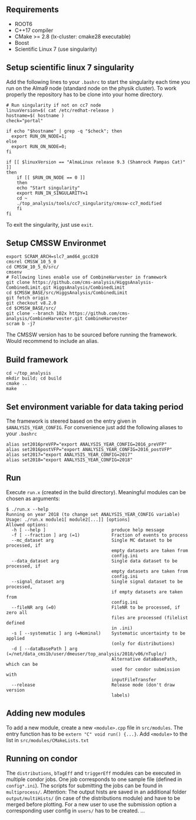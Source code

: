 ## Requirements ##
- ROOT6
- C++17 compiler
- CMake >= 2.8 (lx-cluster: cmake28 executable)
- Boost
- Scientific Linux 7 (use singularity)

## Setup scientific linux 7 singularity ##
Add the following lines to your `.bashrc` to start the singularity each time you run on the Alma9 node (standard node on the physik cluster). To work properly the repository has to be clone into your home directory.

    # Run singularity if not on cc7 node
    linuxVersion=$( cat /etc/redhat-release )
    hostname=$( hostname )
    check="portal"
    
    if echo "$hostname" | grep -q "$check"; then
      export RUN_ON_NODE=1;
    else
      export RUN_ON_NODE=0;
    fi
    
    if [[ $linuxVersion == "AlmaLinux release 9.3 (Shamrock Pampas Cat)" ]]
    then
        if [[ $RUN_ON_NODE == 0 ]]
        then
    	echo "Start singularity"
    	export RUN_IN_SINGULARITY=1
    	cd ~
    	./top_analysis/tools/cc7_singularity/cmssw-cc7_modified
        fi
    fi

To exit the singularity, just use `exit`.

## Setup CMSSW Environmet ##
    export SCRAM_ARCH=slc7_amd64_gcc820
    cmsrel CMSSW_10_5_0
    cd CMSSW_10_5_0/src/
    cmsenv
    # Following lines enable use of CombineHarvester in framework
    git clone https://github.com/cms-analysis/HiggsAnalysis-CombinedLimit.git HiggsAnalysis/CombinedLimit
    cd $CMSSW_BASE/src/HiggsAnalysis/CombinedLimit
    git fetch origin
    git checkout v8.2.0
    cd $CMSSW_BASE/src/
    git clone --branch 102x https://github.com/cms-analysis/CombineHarvester.git CombineHarvester
    scram b -j7

The CMSSW version has to be sourced before running the framework. Would recommend to include an alias.

## Build framework ##
    cd ~/top_analysis
    mkdir build; cd build
    cmake ..
    make

## Set environment variable for data taking period ##
The framework is steered based on the entry given in `$ANALYSIS_YEAR_CONFIG`. For convenience just add the following aliases to your `.bashrc`

    alias set2016preVFP="export ANALYSIS_YEAR_CONFIG=2016_preVFP"
    alias set2016postVFP="export ANALYSIS_YEAR_CONFIG=2016_postVFP"
    alias set2017="export ANALYSIS_YEAR_CONFIG=2017"
    alias set2018="export ANALYSIS_YEAR_CONFIG=2018"
    

## Run ##
Execute `run.x` (created in the build directory).
Meaningful modules can be chosen as arguments:

    $ ./run.x --help
    Running on year 2018 (to change set ANALYSIS_YEAR_CONFIG variable)
    Usage: ./run.x module1[ module2[...]] [options]
    Allowed options:
      -h [ --help ]                         produce help message
      -f [ --fraction ] arg (=1)            Fraction of events to process
      --mc_dataset arg                      Single MC dataset to be processed, if 
                                            empty datasets are taken from 
                                            config.ini
      --data_dataset arg                    Single data dataset to be processed, if
                                            empty datasets are taken from 
                                            config.ini
      --signal_dataset arg                  Single signal dataset to be processed, 
                                            if empty datasets are taken from 
                                            config.ini
      --fileNR arg (=0)                     FileNR to be processed, if zero all 
                                            files are processed (filelist defined 
                                            in .ini)
      -s [ --systematic ] arg (=Nominal)    Systematic uncertainty to be applied 
                                            (only for distributions)
      -d [ --dataBasePath ] arg (=/net/data_cms1b/user/dmeuser/top_analysis/2018/v06/nTuple/)
                                            Alternative dataBasePath, which can be 
                                            used for condor submission with 
                                            inputFileTransfer
      --release                             Release mode (don't draw version 
                                            labels)

## Adding new modules ##
To add a new module, create a new `<module>.cpp` file in `src/modules`.
The entry function has to be `extern "C" void run() {...}`.
Add `<module>` to the list in `src/modules/CMakeLists.txt`

## Running on condor ##
The `distributions`, `bTagEff` and `triggerEff` modules can be executed in multiple condor jobs. One job corresponds to one sample file (defined in `config*.ini`). The scripts for submitting the jobs can be found in `multiprocess/`. 
Attention: The output hists are saved in an additional folder `output/multiHists/` (in case of the distributions module)
and have to be merged before plotting. For a new user to use the submission option a corresponding user config in `users/` has to be created.
...

